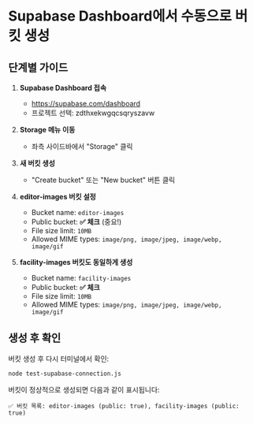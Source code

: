 # Supabase Dashboard에서 수동으로 버킷 생성

## 단계별 가이드

1. **Supabase Dashboard 접속**
   - https://supabase.com/dashboard
   - 프로젝트 선택: zdthxekwgqcsqryszavw

2. **Storage 메뉴 이동**
   - 좌측 사이드바에서 "Storage" 클릭

3. **새 버킷 생성**
   - "Create bucket" 또는 "New bucket" 버튼 클릭

4. **editor-images 버킷 설정**
   - Bucket name: `editor-images`
   - Public bucket: **✅ 체크** (중요!)
   - File size limit: `10MB`
   - Allowed MIME types: `image/png, image/jpeg, image/webp, image/gif`

5. **facility-images 버킷도 동일하게 생성**
   - Bucket name: `facility-images`
   - Public bucket: **✅ 체크**
   - File size limit: `10MB`
   - Allowed MIME types: `image/png, image/jpeg, image/webp, image/gif`

## 생성 후 확인

버킷 생성 후 다시 터미널에서 확인:
```bash
node test-supabase-connection.js
```

버킷이 정상적으로 생성되면 다음과 같이 표시됩니다:
```
✅ 버킷 목록: editor-images (public: true), facility-images (public: true)
```